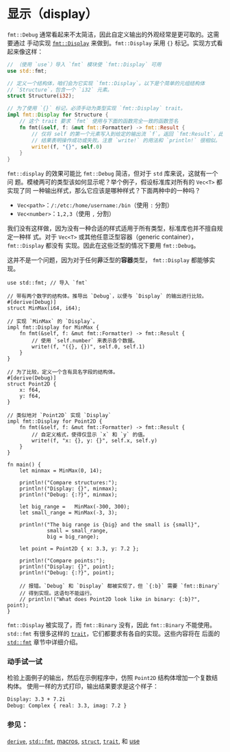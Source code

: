 # 显示（display）

`fmt::Debug` 通常看起来不太简洁，因此自定义输出的外观经常是更可取的。这需要通过
手动实现 [`fmt::Display`][fmt] 来做到。`fmt::Display` 采用 `{}` 标记。实现方式看
起来像这样：

```rust
// （使用 `use`）导入 `fmt` 模块使 `fmt::Display` 可用
use std::fmt;

// 定义一个结构体，咱们会为它实现 `fmt::Display`。以下是个简单的元组结构体
// `Structure`，包含一个 `i32` 元素。
struct Structure(i32);

// 为了使用 `{}` 标记，必须手动为类型实现 `fmt::Display` trait。
impl fmt::Display for Structure {
    // 这个 trait 要求 `fmt` 使用与下面的函数完全一致的函数签名
    fn fmt(&self, f: &mut fmt::Formatter) -> fmt::Result {
        // 仅将 self 的第一个元素写入到给定的输出流 `f`。返回 `fmt:Result`，此
        // 结果表明操作成功或失败。注意 `write!` 的用法和 `println!` 很相似。
        write!(f, "{}", self.0)
    }
}
```

`fmt::display` 的效果可能比 `fmt::Debug` 简洁，但对于 `std` 库来说，这就有一个问
题。模棱两可的类型该如何显示呢？举个例子，假设标准库对所有的 `Vec<T>` 都实现了同
一种输出样式，那么它应该是哪种样式？下面两种中的一种吗？

* `Vec<path>`：`/:/etc:/home/username:/bin`（使用 `:` 分割）
* `Vec<number>`：`1,2,3`（使用 `,` 分割）

我们没有这样做，因为没有一种合适的样式适用于所有类型，标准库也并不擅自规定一种样
式。对于 `Vec<T>` 或其他任意泛型容器（generic container），`fmt::Display` 都没有
实现。因此在这些泛型的情况下要用 `fmt::Debug`。

这并不是一个问题，因为对于任何**非**泛型的**容器**类型， `fmt::Display` 都能够实
现。

```rust,editable
use std::fmt; // 导入 `fmt`

// 带有两个数字的结构体。推导出 `Debug`，以便与 `Display` 的输出进行比较。
#[derive(Debug)]
struct MinMax(i64, i64);

// 实现 `MinMax` 的 `Display`。
impl fmt::Display for MinMax {
    fn fmt(&self, f: &mut fmt::Formatter) -> fmt::Result {
        // 使用 `self.number` 来表示各个数据。
        write!(f, "({}, {})", self.0, self.1)
    }
}

// 为了比较，定义一个含有具名字段的结构体。
#[derive(Debug)]
struct Point2D {
    x: f64,
    y: f64,
}

// 类似地对 `Point2D` 实现 `Display`
impl fmt::Display for Point2D {
    fn fmt(&self, f: &mut fmt::Formatter) -> fmt::Result {
        // 自定义格式，使得仅显示 `x` 和 `y` 的值。
        write!(f, "x: {}, y: {}", self.x, self.y)
    }
}

fn main() {
    let minmax = MinMax(0, 14);

    println!("Compare structures:");
    println!("Display: {}", minmax);
    println!("Debug: {:?}", minmax);

    let big_range =   MinMax(-300, 300);
    let small_range = MinMax(-3, 3);

    println!("The big range is {big} and the small is {small}",
             small = small_range,
             big = big_range);

    let point = Point2D { x: 3.3, y: 7.2 };

    println!("Compare points:");
    println!("Display: {}", point);
    println!("Debug: {:?}", point);

    // 报错。`Debug` 和 `Display` 都被实现了，但 `{:b}` 需要 `fmt::Binary`
    // 得到实现。这语句不能运行。
    // println!("What does Point2D look like in binary: {:b}?", point);
}
```

`fmt::Display` 被实现了，而 `fmt::Binary` 没有，因此 `fmt::Binary` 不能使用。
`std::fmt` 有很多这样的 [`trait`][traits]，它们都要求有各自的实现。这些内容将在
后面的 [`std::fmt`][fmt] 章节中详细介绍。

### 动手试一试

检验上面例子的输出，然后在示例程序中，仿照 `Point2D` 结构体增加一个复数结构体。
使用一样的方式打印，输出结果要求是这个样子：

```txt
Display: 3.3 + 7.2i
Debug: Complex { real: 3.3, imag: 7.2 }
```

### 参见：

[`derive`][derive], [`std::fmt`][fmt], [macros], [`struct`][structs],
[`trait`][traits], 和 [use][use]

[derive]: ./trait/derive.html
[fmt]: http://doc.rust-lang.org/std/fmt/
[macros]: ./macros.html
[structs]: ./custom_types/structs.html
[traits]: ./trait.html
[use]: ./mod/use.html
